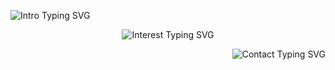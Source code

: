 <p align="left">
  <img src="https://readme-typing-svg.demolab.com?font=Fira+Code&weight=600&duration=4000&pause=1000&color=FFFFFF&center=true&vCenter=true&multiline=true&width=1000&height=140&lines=Hi%2C+I+am+Adel+%F0%9F%91%8B+%F0%9F%98%83;;" alt="Intro Typing SVG">
</p>
<p align="center">
  <img src="https://readme-typing-svg.demolab.com?font=Fira+Code&weight=600&duration=4000&pause=1000&color=7FDBFF&center=true&vCenter=true&multiline=true&width=1000&height=140&lines=Interested+in+forecasting+with+machine+learning+and+Bayesian+methods;and+building+and+implementing+AI+for+productivity+enhancements+and+problem-solving." alt="Interest Typing SVG">
</p>
<p align="right">
  <img src="https://readme-typing-svg.demolab.com?font=Fira+Code&weight=600&duration=4000&pause=1000&color=FFFFFF&center=true&vCenter=true&multiline=true&width=1000&height=140&lines=If+you+would+like+to+reach+out+to+me%2C+write+me+%F0%9F%93%AB+on+LinkedIn%3A+https%3A%2F%2Fwww.linkedin.com%2Fin%2Fadelhaddadin" alt="Contact Typing SVG">
</p>
